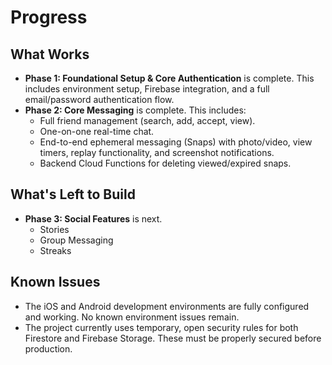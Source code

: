 # Progress

## What Works

- **Phase 1: Foundational Setup & Core Authentication** is complete. This includes environment setup, Firebase integration, and a full email/password authentication flow.
- **Phase 2: Core Messaging** is complete. This includes:
  - Full friend management (search, add, accept, view).
  - One-on-one real-time chat.
  - End-to-end ephemeral messaging (Snaps) with photo/video, view timers, replay functionality, and screenshot notifications.
  - Backend Cloud Functions for deleting viewed/expired snaps.

## What's Left to Build

- **Phase 3: Social Features** is next.
  - Stories
  - Group Messaging
  - Streaks

## Known Issues

- The iOS and Android development environments are fully configured and working. No known environment issues remain.
- The project currently uses temporary, open security rules for both Firestore and Firebase Storage. These must be properly secured before production. 